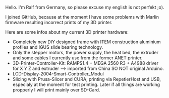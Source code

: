 Hello.
I'm Ralf from Germany, so please excuse my english is not perfekt ;o).

I joined GitHub, because at the moment I have some problems with Marlin firmware resulting incorrect prints of my 3D printer.

Here are some infos about my current 3D printer hardware:
- Completely new DIY designed frame with ITEM construction aluminium profiles and IGUS slide bearing technology.
- Only the stepper motors, the power supply, the heat bed, the extruder and some cables I currently use from the former ANET printer.
- 3D-Printer-Controller-Kit: RAMPS1.4 + MEGA 2560 R3 + A4988 driver for X Y Z and extruder --> imported from China SO NOT original Arduino.
- LCD-Display-2004-Smart-Controller_Modul
- Slicing with Prusa-Slicer and CURA, printing via RepetierHost and USB, especialy at the moment for test printing.
  Later if all things are working propperly I will print mainly over SD-Card.


<!---
Ralf-3D/Ralf-3D is a ✨ special ✨ repository because its `README.md` (this file) appears on your GitHub profile.
You can click the Preview link to take a look at your changes.
--->
